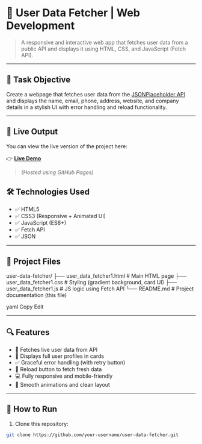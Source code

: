 # 👤 User Data Fetcher | Web Development 

> A responsive and interactive web app that fetches user data from a public API and displays it using HTML, CSS, and JavaScript (Fetch API).

---

## 📌 Task Objective

Create a webpage that fetches user data from the [JSONPlaceholder API](https://jsonplaceholder.typicode.com/users) and displays the name, email, phone, address, website, and company details in a stylish UI with error handling and reload functionality.

---

## 🔗 Live Output

You can view the live version of the project here:

👉 **[Live Demo](https://nithinreddy1538.github.io/fetch-api-example/user_data_fetcher1.html)**

> *(Hosted using GitHub Pages)*

## 🛠️ Technologies Used

- ✅ HTML5
- ✅ CSS3 (Responsive + Animated UI)
- ✅ JavaScript (ES6+)
- ✅ Fetch API
- ✅ JSON

---

## 📁 Project Files
 user-data-fetcher/
├── user_data_fetcher1.html # Main HTML page
├── user_data_fetcher1.css # Styling (gradient background, card UI)
├── user_data_fetcher1.js # JS logic using Fetch API
└── README.md # Project documentation (this file)

yaml
Copy
Edit

---

## 🔍 Features

- 📡 Fetches live user data from API
- 📄 Displays full user profiles in cards
- ✅ Graceful error handling (with retry button)
- 🔁 Reload button to fetch fresh data
- 💻 Fully responsive and mobile-friendly
- 🎨 Smooth animations and clean layout

---

## 🧪 How to Run

1. Clone this repository:

```bash
git clone https://github.com/your-username/user-data-fetcher.git
